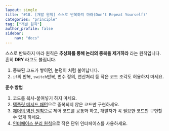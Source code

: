 ```yaml
---
layout: single
title: "#18. [개발 원칙] 스스로 반복하지 마라(Don't Repeat Yourself)"
categories: "principle"
tag: ["개발 원칙"]
author_profile: false
sidebar: 
    nav: "docs"
---
```


스스로 반복하지 마라 원칙은 **추상화를 통해 논리의 중복을 제거하라** 라는 원칙입니다. 흔히 **DRY** 라고도 불립니다.

1. 중복된 코드가 쌓이면, 눈덩이 처럼 불어납니다.
2. `if`의 반복, `switch`반복, 변수 정의, 연산처리 등 작은 코드 조각도 허용하지 마세요.

**준수 방법**

1. 코드를 복사-붙여넣기 하지 마세요.
2. [템플릿 메서드 패턴](https://tango1202.github.io/pattern/pattern-template-method/)으로 중복되지 않은 코드만 구현하세요. 
3. [제어의 역전 원칙](https://tango1202.github.io/principle/principle-inversion-of-control/)으로 제어 코드를 공통화 하고, 개발자가 꼭 필요한 코드만 구현할 수 있게 하세요. 
4. [인터페이스 분리 원칙](https://tango1202.github.io/principle/principle-interface-segregation/)으로 작은 단위 인터페이스를 사용하세요.

